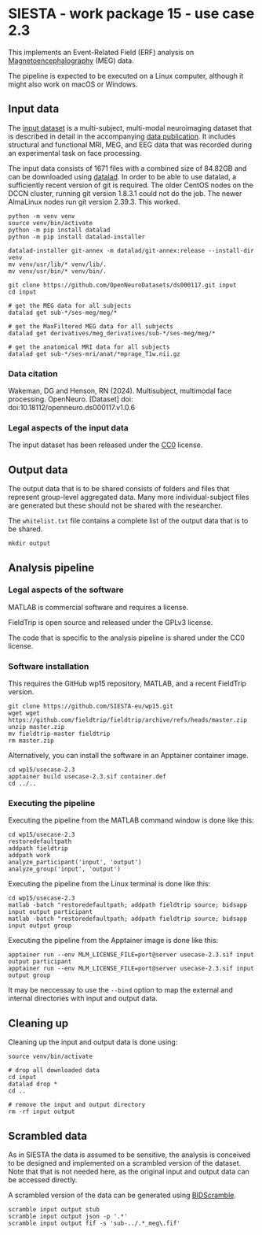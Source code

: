 # SIESTA - work package 15 - use case 2.3

This implements an Event-Related Field (ERF) analysis on [Magnetoencephalography](https://en.wikipedia.org/wiki/Magnetoencephalography) (MEG) data.

The pipeline is expected to be executed on a Linux computer, although it might also work on macOS or Windows.

## Input data

The [input dataset](https://doi.org/10.18112/openneuro.ds000117.v1.0.6) is a multi-subject, multi-modal neuroimaging dataset that is described in detail in the accompanying [data publication](https://doi.org/10.1038/sdata.2015.1). It includes structural and functional MRI, MEG, and EEG data that was recorded during an experimental task on face processing.

The input data consists of 1671 files with a combined size of 84.82GB and can be downloaded using [datalad](https://www.datalad.org). In order to be able to use datalad, a sufficiently recent version of git is required. The older CentOS nodes on the DCCN cluster, running git version 1.8.3.1 could not do the job. The newer AlmaLinux nodes run git version 2.39.3. This worked.

```console
python -m venv venv
source venv/bin/activate
python -m pip install datalad
python -m pip install datalad-installer

datalad-installer git-annex -m datalad/git-annex:release --install-dir venv
mv venv/usr/lib/* venv/lib/.
mv venv/usr/bin/* venv/bin/.

git clone https://github.com/OpenNeuroDatasets/ds000117.git input
cd input

# get the MEG data for all subjects
datalad get sub-*/ses-meg/meg/*

# get the MaxFiltered MEG data for all subjects
datalad get derivatives/meg_derivatives/sub-*/ses-meg/meg/*

# get the anatomical MRI data for all subjects
datalad get sub-*/ses-mri/anat/*mprage_T1w.nii.gz
```

### Data citation

Wakeman, DG and Henson, RN (2024). Multisubject, multimodal face processing. OpenNeuro. [Dataset] doi: doi:10.18112/openneuro.ds000117.v1.0.6

### Legal aspects of the input data

The input dataset has been released under the [CC0](https://spdx.org/licenses/CC0-1.0.html) license.


## Output data

The output data that is to be shared consists of folders and files that represent group-level aggregated data. Many more individual-subject files are generated but these should not be shared with the researcher.

The `whitelist.txt` file contains a complete list of the output data that is to be shared. 

```console
mkdir output
```

## Analysis pipeline

### Legal aspects of the software

MATLAB is commercial software and requires a license.

FieldTrip is open source and released under the GPLv3 license.

The code that is specific to the analysis pipeline is shared under the CC0 license.

### Software installation

This requires the GitHub wp15 repository, MATLAB, and a recent FieldTrip version.

```console
git clone https://github.com/SIESTA-eu/wp15.git
wget wget https://github.com/fieldtrip/fieldtrip/archive/refs/heads/master.zip
unzip master.zip
mv fieldtrip-master fieldtrip
rm master.zip
```

Alternatively, you can install the software in an Apptainer container image.

```console
cd wp15/usecase-2.3
apptainer build usecase-2.3.sif container.def
cd ../..
```

### Executing the pipeline

Executing the pipeline from the MATLAB command window is done like this:

```console
cd wp15/usecase-2.3
restoredefaultpath
addpath fieldtrip
addpath work
analyze_participant('input', 'output')
analyze_group('input', 'output')
```

Executing the pipeline from the Linux terminal is done like this:

```console
cd wp15/usecase-2.3
matlab -batch "restoredefaultpath; addpath fieldtrip source; bidsapp input output participant
matlab -batch "restoredefaultpath; addpath fieldtrip source; bidsapp input output group
```

Executing the pipeline from the Apptainer image is done like this:

```console
apptainer run --env MLM_LICENSE_FILE=port@server usecase-2.3.sif input output participant
apptainer run --env MLM_LICENSE_FILE=port@server usecase-2.3.sif input output group
```

It may be neccessay to use the `--bind` option to map the external and internal directories with input and output data.

## Cleaning up

Cleaning up the input and output data is done using:

```console
source venv/bin/activate

# drop all downloaded data
cd input
datalad drop *
cd ..

# remove the input and output directory
rm -rf input output
```

## Scrambled data

As in SIESTA the data is assumed to be sensitive, the analysis is conceived to be designed and implemented on a scrambled version of the dataset. Note that that is not needed here, as the original input and output data can be accessed directly.

 A scrambled version of the data can be generated using [BIDScramble](https://github.com/SIESTA-eu/wp15/tree/main/BIDScramble).

```console
scramble input output stub
scramble input output json -p '.*'
scramble input output fif -s 'sub-../.*_meg\.fif'
```

